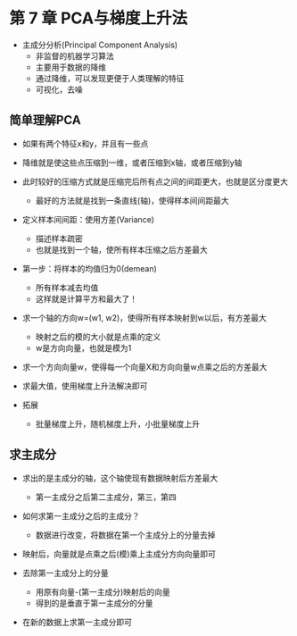 # 第 7 章 PCA与梯度上升法

- 主成分分析(Principal Component Analysis)
  - 非监督的机器学习算法
  - 主要用于数据的降维
  - 通过降维，可以发现更便于人类理解的特征
  - 可视化，去噪

## 简单理解PCA

- 如果有两个特征x和y，并且有一些点
- 降维就是使这些点压缩到一维，或者压缩到x轴，或者压缩到y轴
- 此时较好的压缩方式就是压缩完后所有点之间的间距更大，也就是区分度更大
  - 最好的方法就是找到一条直线(轴)，使得样本间间距最大

- 定义样本间间距：使用方差(Variance)
  - 描述样本疏密
  - 也就是找到一个轴，使所有样本压缩之后方差最大

- 第一步：将样本的均值归为0(demean)
  - 所有样本减去均值
  - 这样就是计算平方和最大了！

- 求一个轴的方向w=(w1, w2)，使得所有样本映射到w以后，有方差最大
  - 映射之后的模的大小就是点乘的定义
  - w是方向向量，也就是模为1

- 求一个方向向量w，使得每一个向量X和方向向量w点乘之后的方差最大

- 求最大值，使用梯度上升法解决即可

- 拓展
  - 批量梯度上升，随机梯度上升，小批量梯度上升

## 求主成分

- 求出的是主成分的轴，这个轴使现有数据映射后方差最大
  - 第一主成分之后第二主成分，第三，第四

- 如何求第一主成分之后的主成分？
  - 数据进行改变，将数据在第一个主成分上的分量去掉
  
- 映射后，向量就是点乘之后(模)乘上主成分方向向量即可

- 去除第一主成分上的分量
  - 用原有向量-(第一主成分)映射后的向量
  - 得到的是垂直于第一主成分的分量

- 在新的数据上求第一主成分即可